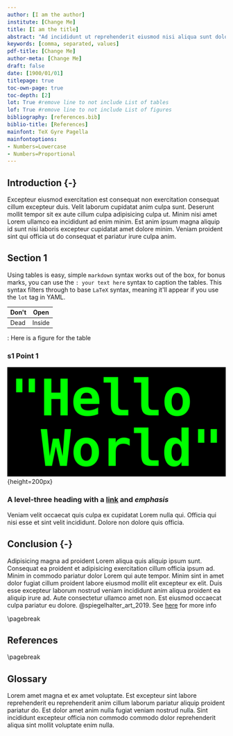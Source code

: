 ```yaml
---
author: [I am the author]
institute: [Change Me]
title: [I am the title]
abstract: "Ad incididunt ut reprehenderit eiusmod nisi aliqua sunt dolor et Lorem id. Ea aliqua sit voluptate tempor consequat. Occaecat voluptate elit dolore quis et laborum irure duis in cillum duis aute. In nisi mollit enim id do aliqua. Voluptate reprehenderit laborum consectetur tempor ut id. Qui do aliquip consequat cillum et aute elit."
keywords: [comma, separated, values]
pdf-title: [Change Me]
author-meta: [Change Me]
draft: false
date: [1900/01/01]
titlepage: true 
toc-own-page: true
toc-depth: [2]
lot: True #remove line to not include List of tables
lof: True #remove line to not include List of figures
bibliography: [references.bib]
biblio-title: [References]
mainfont: TeX Gyre Pagella
mainfontoptions: 
- Numbers=Lowercase
- Numbers=Proportional
---
```


## Introduction {-}

Excepteur eiusmod exercitation est consequat non exercitation consequat cillum excepteur duis. Velit laborum cupidatat anim culpa sunt. Deserunt mollit tempor sit ex aute cillum culpa adipisicing culpa ut. Minim nisi amet Lorem ullamco ea incididunt ad enim minim. Est anim ipsum magna aliquip id sunt nisi laboris excepteur cupidatat amet dolore minim. Veniam proident sint qui officia ut do consequat et pariatur irure culpa anim.

## Section 1

Using tables is easy, simple `markdown` syntax works out of the box, for bonus marks, you can use the `: your text here` syntax to caption the tables.  This syntax filters through to base `LaTeX` syntax, meaning it'll appear if you use the `lot` tag in YAML.

| Don't | Open   |
|-------|--------|
|  Dead | Inside |

: Here is a figure for the table

### s1 Point 1 

![Hello World image](Images/hw.png){height=200px}

### A level-three heading with a [link](/url) and *emphasis*

Veniam velit occaecat quis culpa ex cupidatat Lorem nulla qui. Officia qui nisi esse et sint velit incididunt. Dolore non dolore quis officia.

## Conclusion {-}

Adipisicing magna ad proident Lorem aliqua quis aliquip ipsum sunt. Consequat ea proident et adipisicing exercitation cillum officia ipsum ad. Minim in commodo pariatur dolor Lorem qui aute tempor. Minim sint in amet dolor fugiat cillum proident labore eiusmod mollit elit excepteur ex elit. Duis esse excepteur laborum nostrud veniam incididunt anim aliqua proident ea aliquip irure ad. Aute consectetur ullamco amet non. Est eiusmod occaecat culpa pariatur eu dolore. @spiegelhalter_art_2019. See [here](foo) for more info



\pagebreak

## References

<div id="refs"></div>

\pagebreak

## Glossary

Lorem amet magna et ex amet voluptate. Est excepteur sint labore reprehenderit eu reprehenderit anim cillum laborum pariatur aliquip proident pariatur do. Est dolor amet anim nulla fugiat veniam nostrud nulla. Sint incididunt excepteur officia non commodo commodo dolor reprehenderit aliqua sint mollit voluptate enim nulla.
